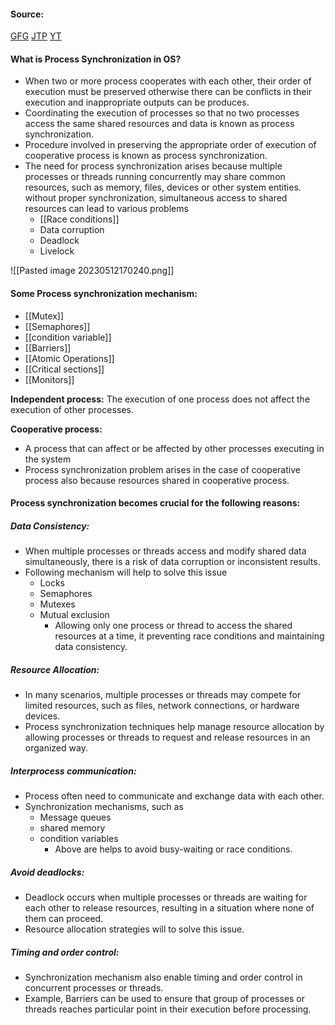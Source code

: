 #### Source:
[GFG](https://www.geeksforgeeks.org/introduction-of-process-synchronization/)
[JTP](https://www.javatpoint.com/os-process-synchronization-introduction)
[YT](https://www.youtube.com/watch?v=ph2awKa8r5Y&list=PLBlnK6fEyqRjDf_dmCEXgl6XjVKDDj0M2)


#### What is Process Synchronization in OS?

* When two or more process cooperates with each other, their order of execution must be preserved otherwise there can be conflicts in their execution and inappropriate outputs can be produces.
* Coordinating the execution of processes so that no two processes access the same shared resources and data is known as process synchronization.
* Procedure involved in preserving the appropriate order of execution of cooperative process is known as process synchronization.
* The need for process synchronization arises because multiple processes or threads running concurrently may share common resources, such as memory, files, devices or other system entities. without proper synchronization, simultaneous access to shared resources can lead to various problems
	* [[Race conditions]]
	* Data corruption
	* Deadlock
	* Livelock

![[Pasted image 20230512170240.png]]



#### Some Process synchronization mechanism:

* [[Mutex]]
* [[Semaphores]]
* [[condition variable]]
* [[Barriers]]
* [[Atomic Operations]]
* [[Critical sections]]
* [[Monitors]]

**Independent process:**
   The execution of one process does not affect the execution of other processes.

**Cooperative process:**
   * A process that can affect or be affected by other processes executing in the system
   * Process synchronization problem arises in the case of cooperative process also because resources shared in cooperative process.


#### Process synchronization becomes crucial for the following reasons:

##### Data Consistency:
* When multiple processes or threads access and modify shared data simultaneously, there is a risk of data corruption or inconsistent results.
* Following mechanism will help to solve this issue
	* Locks
	* Semaphores
	* Mutexes
	* Mutual exclusion
		* Allowing only one process or thread to access the shared resources at a time, it preventing race conditions and maintaining data consistency.

##### Resource Allocation:
* In many scenarios, multiple processes or threads may compete for limited resources, such as files, network connections, or hardware devices.
* Process synchronization techniques help manage resource allocation by allowing processes or threads to request and release resources in an organized way.

##### Interprocess communication:
* Process often need to communicate and exchange data with each other. 
* Synchronization mechanisms, such as
	* Message queues
	* shared memory
	* condition variables
		* Above are helps to avoid busy-waiting or race conditions.

##### Avoid deadlocks:
* Deadlock occurs when multiple processes or threads are waiting for each other to release resources, resulting in a situation where none of them can proceed.
* Resource allocation strategies will to solve this issue.

##### Timing and order control:
* Synchronization mechanism also enable timing and order control in concurrent processes or threads.
* Example, Barriers can be used to ensure that group of processes or threads reaches particular point in their execution before processing.
